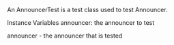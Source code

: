 An AnnouncerTest is a test class used to test Announcer.

Instance Variables
	announcer:		<Announcer>  the announcer to test

announcer
	- the announcer that is tested

